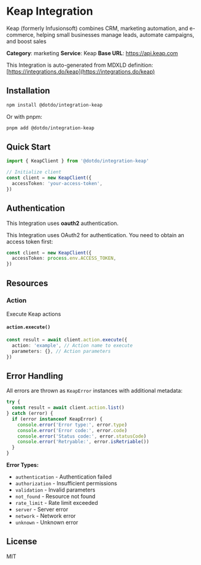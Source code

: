 # Keap Integration

Keap (formerly Infusionsoft) combines CRM, marketing automation, and e-commerce, helping small businesses manage leads, automate campaigns, and boost sales

**Category**: marketing
**Service**: Keap
**Base URL**: https://api.keap.com

This Integration is auto-generated from MDXLD definition: [https://integrations.do/keap](https://integrations.do/keap)

## Installation

```bash
npm install @dotdo/integration-keap
```

Or with pnpm:

```bash
pnpm add @dotdo/integration-keap
```

## Quick Start

```typescript
import { KeapClient } from '@dotdo/integration-keap'

// Initialize client
const client = new KeapClient({
  accessToken: 'your-access-token',
})
```

## Authentication

This Integration uses **oauth2** authentication.

This Integration uses OAuth2 for authentication. You need to obtain an access token first:

```typescript
const client = new KeapClient({
  accessToken: process.env.ACCESS_TOKEN,
})
```

## Resources

### Action

Execute Keap actions

#### `action.execute()`

```typescript
const result = await client.action.execute({
  action: 'example', // Action name to execute
  parameters: {}, // Action parameters
})
```

## Error Handling

All errors are thrown as `KeapError` instances with additional metadata:

```typescript
try {
  const result = await client.action.list()
} catch (error) {
  if (error instanceof KeapError) {
    console.error('Error type:', error.type)
    console.error('Error code:', error.code)
    console.error('Status code:', error.statusCode)
    console.error('Retryable:', error.isRetriable())
  }
}
```

**Error Types:**

- `authentication` - Authentication failed
- `authorization` - Insufficient permissions
- `validation` - Invalid parameters
- `not_found` - Resource not found
- `rate_limit` - Rate limit exceeded
- `server` - Server error
- `network` - Network error
- `unknown` - Unknown error

## License

MIT
